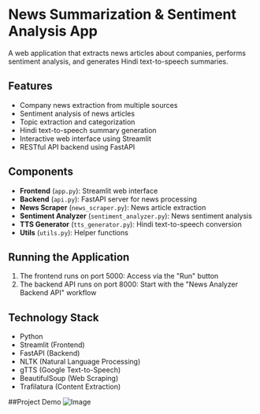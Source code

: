 
# News Summarization & Sentiment Analysis App

A web application that extracts news articles about companies, performs sentiment analysis, and generates Hindi text-to-speech summaries.

## Features

- Company news extraction from multiple sources
- Sentiment analysis of news articles
- Topic extraction and categorization
- Hindi text-to-speech summary generation
- Interactive web interface using Streamlit
- RESTful API backend using FastAPI

## Components

- **Frontend** (`app.py`): Streamlit web interface
- **Backend** (`api.py`): FastAPI server for news processing
- **News Scraper** (`news_scraper.py`): News article extraction
- **Sentiment Analyzer** (`sentiment_analyzer.py`): News sentiment analysis
- **TTS Generator** (`tts_generator.py`): Hindi text-to-speech conversion
- **Utils** (`utils.py`): Helper functions

## Running the Application

1. The frontend runs on port 5000: Access via the "Run" button
2. The backend API runs on port 8000: Start with the "News Analyzer Backend API" workflow

## Technology Stack

- Python
- Streamlit (Frontend)
- FastAPI (Backend)
- NLTK (Natural Language Processing)
- gTTS (Google Text-to-Speech)
- BeautifulSoup (Web Scraping)
- Trafilatura (Content Extraction)

##Project Demo
![Image](https://github.com/user-attachments/assets/c67bfa4e-894c-43c9-8ff3-37e25f57f506)
